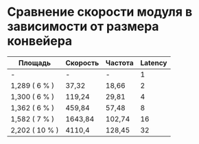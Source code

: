 # Сравнение скорости модуля в зависимости от размера конвейера

Площадь        | Скорость | Частота | Latency
---------------|----------|---------|---------
 -             | -        | -       | 1
1,289 ( 6 % )  | 37,32    | 18,66   | 2
1,300 ( 6 % )  | 119,24   | 29,81   | 4
1,362 ( 6 % )  | 459,84   | 57,48   | 8
1,582 ( 7 % )  | 1643,84  | 102,74  | 16
2,202 ( 10 % ) | 4110,4   | 128,45  | 32
